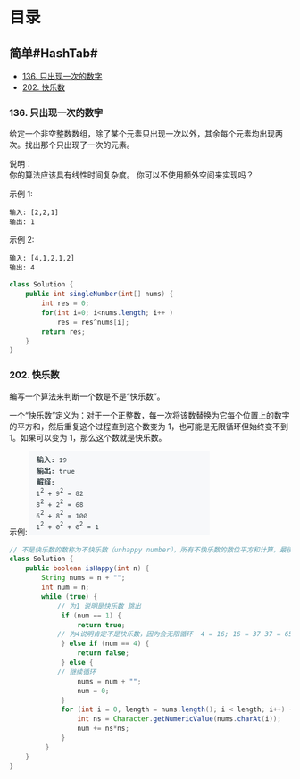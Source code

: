 # 目录 
## 简单#HashTab#
+ [136. 只出现一次的数字](#j1)
+ [202. 快乐数](#j2)




### <span id='j1'>136. 只出现一次的数字</span>
给定一个非空整数数组，除了某个元素只出现一次以外，其余每个元素均出现两次。找出那个只出现了一次的元素。  

说明：  
你的算法应该具有线性时间复杂度。 你可以不使用额外空间来实现吗？  

示例 1:
```
输入: [2,2,1]
输出: 1
```
示例 2:
```
输入: [4,1,2,1,2]
输出: 4
```

```java
class Solution {
    public int singleNumber(int[] nums) {
        int res = 0;
        for(int i=0; i<nums.length; i++ )
            res = res^nums[i];
        return res;
    }
}
```


### <span id='j2'>202. 快乐数</span>
编写一个算法来判断一个数是不是“快乐数”。

一个“快乐数”定义为：对于一个正整数，每一次将该数替换为它每个位置上的数字的平方和，然后重复这个过程直到这个数变为 1，也可能是无限循环但始终变不到 1。如果可以变为 1，那么这个数就是快乐数。

示例: 
![image](https://raw.githubusercontent.com/suifeng412/LeetCode-Algorithms/master/public/2018-12-26_230658.jpg)

```java
// 不是快乐数的数称为不快乐数（unhappy number），所有不快乐数的数位平方和计算，最後都会进入 4 → 16 → 37 → 58 → 89 → 145 → 42 → 20 → 4 的循环中。
class Solution {
    public boolean isHappy(int n) {
        String nums = n + "";
        int num = n;
        while (true) {
			// 为1 说明是快乐数 跳出
			 if (num == 1) {
				 return true;
			// 为4说明肯定不是快乐数，因为会无限循环  4 = 16; 16 = 37 37 = 65	 
			 } else if (num == 4) {
				 return false;
			 } else {
			// 继续循环
				 nums = num + "";
				 num = 0;
			 }
			 for (int i = 0, length = nums.length(); i < length; i++) {
				 int ns = Character.getNumericValue(nums.charAt(i));
				 num += ns*ns;
			 }
		 }
    }
}
```